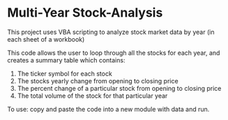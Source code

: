 # Multi-Year Stock-Analysis

This project uses VBA scripting to analyze stock market data by year (in each sheet of a workbook)

This code allows the user to loop through all the stocks for each year, and creates a summary table which contains:

1. The ticker symbol for each stock
2. The stocks yearly change from opening to closing price
3. The percent change of a particular stock from opening to closing price
4. The total volume of the stock  for that particular year

To use: copy and paste the code into a new module with data and run.
